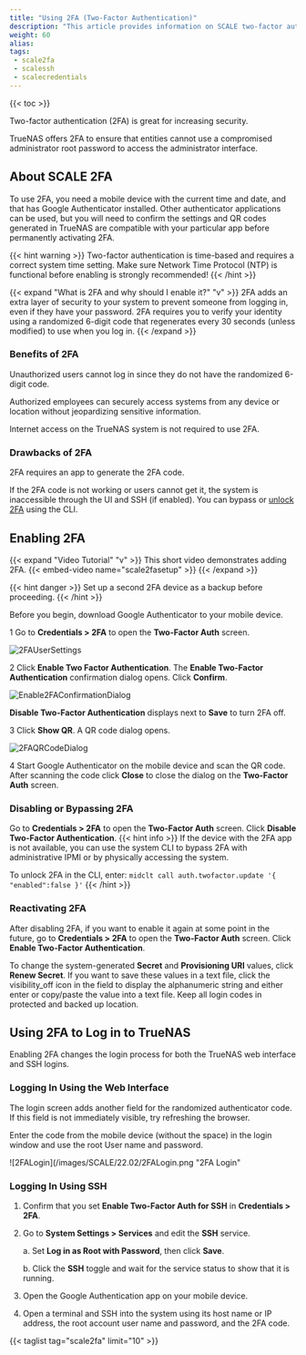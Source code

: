 ```yaml
---
title: "Using 2FA (Two-Factor Authentication)"
description: "This article provides information on SCALE two-factor authentication, setting it up and logging in with it enabled."
weight: 60
alias:
tags:
 - scale2fa
 - scalessh
 - scalecredentials
---
```



{{< toc >}}

Two-factor authentication (2FA) is great for increasing security.

TrueNAS offers 2FA to ensure that entities cannot use a compromised administrator root password to access the administrator interface.
## About SCALE 2FA
To use 2FA, you need a mobile device with the current time and date, and that has Google Authenticator installed.
Other authenticator applications can be used, but you will need to confirm the settings and QR codes generated in TrueNAS are compatible with your particular app before permanently activating 2FA.

{{< hint warning >}}
Two-factor authentication is time-based and requires a correct system time setting. 
Make sure Network Time Protocol (NTP) is functional before enabling is strongly recommended!
{{< /hint >}}

{{< expand "What is 2FA and why should I enable it?" "v" >}}
2FA adds an extra layer of security to your system to prevent someone from logging in, even if they have your password. 
2FA requires you to verify your identity using a randomized 6-digit code that regenerates every 30 seconds (unless modified) to use when you log in.
{{< /expand >}}
### Benefits of 2FA

Unauthorized users cannot log in since they do not have the randomized 6-digit code.

Authorized employees can securely access systems from any device or location without jeopardizing sensitive information.

Internet access on the TrueNAS system is not required to use 2FA.

### Drawbacks of 2FA

2FA requires an app to generate the 2FA code.

If the 2FA code is not working or users cannot get it, the system is inaccessible through the UI and SSH (if enabled). You can bypass or [unlock 2FA](#disabling-or-bypassing-2fa) using the CLI.

## Enabling 2FA

{{< expand "Video Tutorial" "v" >}}
This short video demonstrates adding 2FA. 
{{< embed-video name="scale2fasetup" >}}
{{< /expand >}}

{{< hint danger >}}
Set up a second 2FA device as a backup before proceeding.
{{< /hint >}}

Before you begin, download Google Authenticator to your mobile device.

1 Go to **Credentials > 2FA** to open the **Two-Factor Auth** screen.
  
![2FAUserSettings](/images/SCALE/2fabluefinscreen.png "2FA User Settings")

2 Click **Enable Two Factor Authentication**. The **Enable Two-Factor Authentication** confirmation dialog opens. Click **Confirm**.
  
  ![Enable2FAConfirmationDialog](/images/SCALE/22.02/Enable2FAConfirmationDialog.png "Enable 2FA")

  **Disable Two-Factor Authentication** displays next to **Save** to turn 2FA off.

3 Click **Show QR**. A QR code dialog opens.
   
   ![2FAQRCodeDialog](/images/SCALE/22.02/2FAQRCodeDialog.png "2FA QR Code")

4 Start Google Authenticator on the mobile device and scan the QR code. After scanning the code click **Close** to close the dialog on the **Two-Factor Auth** screen.

### Disabling or Bypassing 2FA

Go to **Credentials > 2FA** to open the **Two-Factor Auth** screen. Click **Disable Two-Factor Authentication**.
{{< hint info >}}
If the device with the 2FA app is not available, you can use the system CLI to bypass 2FA with administrative IPMI or by physically accessing the system. 

To unlock 2FA in the CLI, enter:  `midclt call auth.twofactor.update '{ "enabled":false }'`
{{< /hint >}}

### Reactivating 2FA

After disabling 2FA, if you want to enable it again at some point in the future, go to **Credentials > 2FA** to open the **Two-Factor Auth** screen. 
Click **Enable Two-Factor Authentication**.

To change the system-generated **Secret** and **Provisioning URI** values, click **Renew Secret**. 
If you want to save these values in a text file, click the <span class="material-icons">visibility_off</span> icon in the field to display the alphanumeric string and either enter or copy/paste the value into a text file.
Keep all login codes in protected and backed up location.

## Using 2FA to Log in to TrueNAS

Enabling 2FA changes the login process for both the TrueNAS web interface and SSH logins.

### Logging In Using the Web Interface
The login screen adds another field for the randomized authenticator code. If this field is not immediately visible, try refreshing the browser.

Enter the code from the mobile device (without the space) in the login window and use the root User name and password.

![2FALogin](/images/SCALE/22.02/2FALogin.png "2FA Login"

### Logging In Using SSH

1. Confirm that you set **Enable Two-Factor Auth for SSH** in **Credentials > 2FA**.

2. Go to **System Settings > Services** and edit the **SSH** service.

   a. Set **Log in as Root with Password**, then click **Save**.

   b. Click the **SSH** toggle and wait for the service status to show that it is running.

3.  Open the Google Authentication app on your mobile device.

4. Open a terminal and SSH into the system using its host name or IP address, the root account user name and password, and the 2FA code.
   

{{< taglist tag="scale2fa" limit="10" >}}

